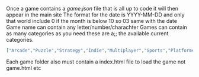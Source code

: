 Once a game contains a *game.json* file that is all up to code it will then appear in the main site
The format for the date is YYYY-MM-DD and only that world  include 0 if the month is below 10 so 03 same with the date
Game name can contain any letter/number/charachter
Games can contain as many categories as you need these are a;; the available current categories.
```json
["Arcade","Puzzle","Strategy","Indie","Multiplayer","Sports","Platformer","Flash","Adventure","Escape","IO","Idle","Clicker","Racing","Horror","Action","Shooter","Survival"]
```
Each game folder also must contain a index.html file to load the game not game.html etc